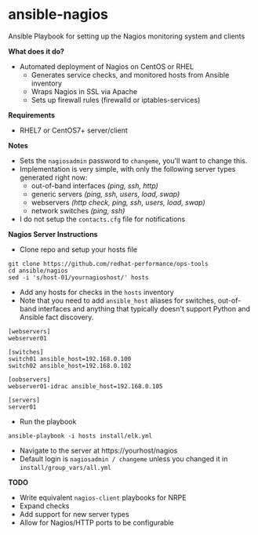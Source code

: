ansible-nagios
==============
Ansible Playbook for setting up the Nagios monitoring system and clients

**What does it do?**
   - Automated deployment of Nagios on CentOS or RHEL
     * Generates service checks, and monitored hosts from Ansible inventory
     * Wraps Nagios in SSL via Apache
     * Sets up firewall rules (firewalld or iptables-services)

**Requirements**
   - RHEL7 or CentOS7+ server/client

**Notes**
   - Sets the ```nagiosadmin``` password to ```changeme```, you'll want to change this.
   - Implementation is very simple, with only the following server types generated right now:
     - out-of-band interfaces *(ping, ssh, http)*
     - generic servers *(ping, ssh, users, load, swap)*
     - webservers *(http check, ping, ssh, users, load, swap)*
     - network switches *(ping, ssh)*
   - I do not setup the ```contacts.cfg``` file for notifications

**Nagios Server Instructions**
   - Clone repo and setup your hosts file
```
git clone https://github.com/redhat-performance/ops-tools
cd ansible/nagios
sed -i 's/host-01/yournagioshost/' hosts
```
   - Add any hosts for checks in the ```hosts``` inventory
   - Note that you need to add ```ansible_host``` aliases for switches, out-of-band interfaces and anything that typically doesn't support Python and Ansible fact discovery.
```
[webservers]
webserver01

[switches]
switch01 ansible_host=192.168.0.100
switch02 ansible_host=192.168.0.102

[oobservers]
webserver01-idrac ansible_host=192.168.0.105

[servers]
server01
```
   - Run the playbook
```
ansible-playbook -i hosts install/elk.yml
```
   - Navigate to the server at https://yourhost/nagios
   - Default login is ```nagiosadmin / changeme``` unless you changed it in ```install/group_vars/all.yml```

**TODO**
   - Write equivalent ```nagios-client``` playbooks for NRPE
   - Expand checks
   - Add support for new server types
   - Allow for Nagios/HTTP ports to be configurable
